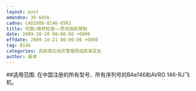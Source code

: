 ```yaml
---
layout: post
amendno: 39-6456
cadno: CAD2008-B146-05R2
title: 时限/维修检查——贯彻适航限制
date: 2009-10-20 00:00:00 +0800
effdate: 2009-10-21 00:00:00 +0800
tag: B146
categories: 民航西北地区管理局适航审定处
author: 侯卓
---
```


##适用范围:
在中国注册的所有型号、所有序列号的BAe146和AVRO 146-RJ飞机。

